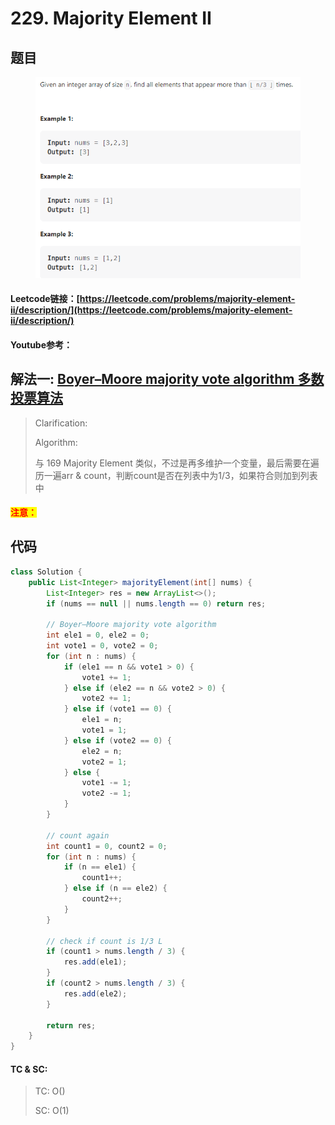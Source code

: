 # 229. Majority Element II

## 题目

<figure><img src="../../.gitbook/assets/image (4) (4).png" alt=""><figcaption></figcaption></figure>

#### Leetcode链接：[https://leetcode.com/problems/majority-element-ii/description/](https://leetcode.com/problems/majority-element-ii/description/)

#### Youtube参考：

## 解法一: [Boyer–Moore majority vote algorithm 多数投票算法](../../zhi-shi-dian/boyer-moore-majority-vote-algorithm.md)

> Clarification:&#x20;
>
> Algorithm:&#x20;
>
> 与 169 Majority Element 类似，不过是再多维护一个变量，最后需要在遍历一遍arr & count，判断count是否在列表中为1/3，如果符合则加到列表中

#### <mark style="color:red;">注意：</mark>

## 代码

```java
class Solution {
    public List<Integer> majorityElement(int[] nums) {
        List<Integer> res = new ArrayList<>();
        if (nums == null || nums.length == 0) return res;

        // Boyer–Moore majority vote algorithm
        int ele1 = 0, ele2 = 0;
        int vote1 = 0, vote2 = 0;
        for (int n : nums) {
            if (ele1 == n && vote1 > 0) {
                vote1 += 1;
            } else if (ele2 == n && vote2 > 0) {
                vote2 += 1;
            } else if (vote1 == 0) {
                ele1 = n;
                vote1 = 1;
            } else if (vote2 == 0) {
                ele2 = n;
                vote2 = 1;
            } else {
                vote1 -= 1;
                vote2 -= 1;
            }
        }

        // count again
        int count1 = 0, count2 = 0;
        for (int n : nums) {
            if (n == ele1) {
                count1++;
            } else if (n == ele2) {
                count2++;
            }
        }

        // check if count is 1/3 L
        if (count1 > nums.length / 3) {
            res.add(ele1);
        }
        if (count2 > nums.length / 3) {
            res.add(ele2);
        }

        return res;
    }
}
```

#### TC & SC:&#x20;

> TC: O()
>
> SC: O(1)

